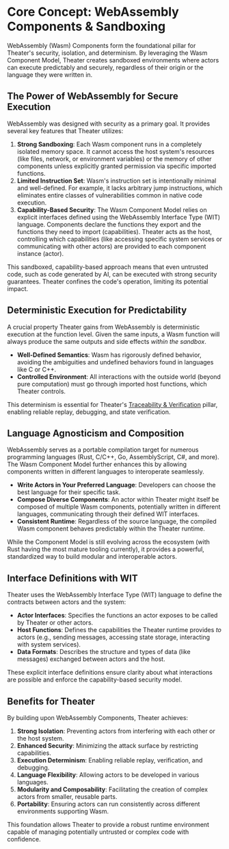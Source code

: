 # Core Concept: WebAssembly Components & Sandboxing

WebAssembly (Wasm) Components form the foundational pillar for Theater's security, isolation, and determinism. By leveraging the Wasm Component Model, Theater creates sandboxed environments where actors can execute predictably and securely, regardless of their origin or the language they were written in.

## The Power of WebAssembly for Secure Execution

WebAssembly was designed with security as a primary goal. It provides several key features that Theater utilizes:

1.  **Strong Sandboxing**: Each Wasm component runs in a completely isolated memory space. It cannot access the host system's resources (like files, network, or environment variables) or the memory of other components unless explicitly granted permission via specific imported functions.
2.  **Limited Instruction Set**: Wasm's instruction set is intentionally minimal and well-defined. For example, it lacks arbitrary jump instructions, which eliminates entire classes of vulnerabilities common in native code execution.
3.  **Capability-Based Security**: The Wasm Component Model relies on explicit interfaces defined using the WebAssembly Interface Type (WIT) language. Components declare the functions they export and the functions they need to import (capabilities). Theater acts as the host, controlling which capabilities (like accessing specific system services or communicating with other actors) are provided to each component instance (actor).

This sandboxed, capability-based approach means that even untrusted code, such as code generated by AI, can be executed with strong security guarantees. Theater confines the code's operation, limiting its potential impact.

## Deterministic Execution for Predictability

A crucial property Theater gains from WebAssembly is deterministic execution at the function level. Given the same inputs, a Wasm function will always produce the same outputs and side effects *within the sandbox*.

-   **Well-Defined Semantics**: Wasm has rigorously defined behavior, avoiding the ambiguities and undefined behaviors found in languages like C or C++.
-   **Controlled Environment**: All interactions with the outside world (beyond pure computation) must go through imported host functions, which Theater controls.

This determinism is essential for Theater's [Traceability & Verification](./traceability.md) pillar, enabling reliable replay, debugging, and state verification.

## Language Agnosticism and Composition

WebAssembly serves as a portable compilation target for numerous programming languages (Rust, C/C++, Go, AssemblyScript, C#, and more). The Wasm Component Model further enhances this by allowing components written in different languages to interoperate seamlessly.

-   **Write Actors in Your Preferred Language**: Developers can choose the best language for their specific task.
-   **Compose Diverse Components**: An actor within Theater might itself be composed of multiple Wasm components, potentially written in different languages, communicating through their defined WIT interfaces.
-   **Consistent Runtime**: Regardless of the source language, the compiled Wasm component behaves predictably within the Theater runtime.

While the Component Model is still evolving across the ecosystem (with Rust having the most mature tooling currently), it provides a powerful, standardized way to build modular and interoperable actors.

## Interface Definitions with WIT

Theater uses the WebAssembly Interface Type (WIT) language to define the contracts between actors and the system:

-   **Actor Interfaces**: Specifies the functions an actor exposes to be called by Theater or other actors.
-   **Host Functions**: Defines the capabilities the Theater runtime provides *to* actors (e.g., sending messages, accessing state storage, interacting with system services).
-   **Data Formats**: Describes the structure and types of data (like messages) exchanged between actors and the host.

These explicit interface definitions ensure clarity about what interactions are possible and enforce the capability-based security model.

## Benefits for Theater

By building upon WebAssembly Components, Theater achieves:

1.  **Strong Isolation**: Preventing actors from interfering with each other or the host system.
2.  **Enhanced Security**: Minimizing the attack surface by restricting capabilities.
3.  **Execution Determinism**: Enabling reliable replay, verification, and debugging.
4.  **Language Flexibility**: Allowing actors to be developed in various languages.
5.  **Modularity and Composability**: Facilitating the creation of complex actors from smaller, reusable parts.
6.  **Portability**: Ensuring actors can run consistently across different environments supporting Wasm.

This foundation allows Theater to provide a robust runtime environment capable of managing potentially untrusted or complex code with confidence.
